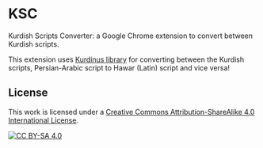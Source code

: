# KSC
Kurdish Scripts Converter: a Google Chrome extension to convert between Kurdish scripts. 

This extension uses [Kurdinus library](https://github.com/Kurdinus/kurdinusLibrary) for converting between the Kurdish scripts, Persian-Arabic script to Hawar (Latin) script and vice versa! 




## License

This work is licensed under a
[Creative Commons Attribution-ShareAlike 4.0 International License][cc-by-sa].

[![CC BY-SA 4.0][cc-by-sa-image]][cc-by-sa]

[cc-by-sa]: http://creativecommons.org/licenses/by-sa/4.0/
[cc-by-sa-image]: https://licensebuttons.net/l/by-sa/4.0/88x31.png